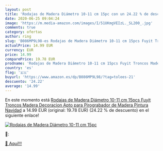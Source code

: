 ```yaml
---
layout: post
title: 'Rodajas de Madera Diámetro 10-11 cm 15pc con un 24.22 % de descuento'
date: 2020-06-25 09:04:24
image: 'https://m.media-amazon.com/images/I/51UKmgVEIzL._SL200_.jpg'
comments: true
category: ofertas
author: ring
slug: 'B086MP9L98-es Rodajas de Madera Diámetro 10-11 cm 15pcs Fuyit Troncos Madera Decoracion Apto para Pirograbador de Madera  Pintura Navidad'
actualPrice: 14.99 EUR
currency: EUR
price: 14.99
comparePrice: 19.78 EUR
prodname: 'Rodajas de Madera Diámetro 10-11 cm 15pcs Fuyit Troncos Madera Decoracion Apto para Pirograbador de Madera  Pintura Navidad'
country: 'es'
flag: '🇪🇸'
buyurl: 'https://www.amazon.es/dp/B086MP9L98/?tag=tolees-21'
descuento: '24.22'
average: '14.99'
---
```


En este momento está [Rodajas de Madera Diámetro 10-11 cm 15pcs Fuyit Troncos Madera Decoracion Apto para Pirograbador de Madera  Pintura Navidad](https://www.amazon.es/dp/B086MP9L98/?tag=tolees-21) a 14.99 EUR (original: 19.78 EUR) (24.22 %  de descuento) en el siguiente enlace!

[![Rodajas de Madera Diámetro 10-11 cm 15pc](https://m.media-amazon.com/images/I/51UKmgVEIzL._SL200_.jpg)](https://www.amazon.es/dp/B086MP9L98/?tag=tolees-21)

🔎:


[🛒 Aquí!!!](https://www.amazon.es/dp/B086MP9L98/?tag=tolees-21)
